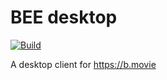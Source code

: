 # BEE desktop

[![Build](https://github.com/an-lee/bee-desktop/actions/workflows/build.yml/badge.svg?branch=main)](https://github.com/an-lee/bee-desktop/actions/workflows/build.yml)

A desktop client for https://b.movie
